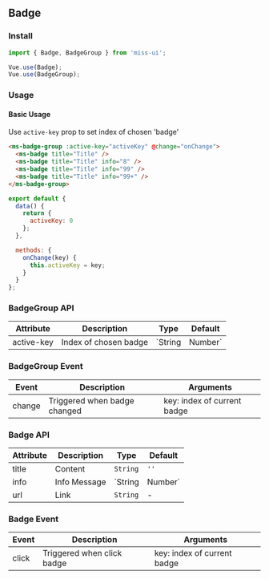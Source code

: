## Badge

### Install
``` javascript
import { Badge, BadgeGroup } from 'miss-ui';

Vue.use(Badge);
Vue.use(BadgeGroup);
```

### Usage

#### Basic Usage
Use `active-key` prop to set index of chosen 'badge'

```html
<ms-badge-group :active-key="activeKey" @change="onChange">
  <ms-badge title="Title" />
  <ms-badge title="Title" info="8" />
  <ms-badge title="Title" info="99" />
  <ms-badge title="Title" info="99+" />
</ms-badge-group>
```

``` javascript
export default {
  data() {
    return {
      activeKey: 0
    };
  },

  methods: {
    onChange(key) {
      this.activeKey = key;
    }
  }
};
```

### BadgeGroup API

| Attribute | Description | Type | Default |
|------|------|------|------|
| active-key | Index of chosen badge | `String | Number` | `0` |

### BadgeGroup Event

| Event | Description | Arguments |
|------|------|------|
| change | Triggered when badge changed | key: index of current badge |

### Badge API

| Attribute | Description | Type | Default |
|------|------|------|------|
| title | Content | `String` | `''` |
| info | Info Message | `String | Number` | `''` |
| url | Link | `String` | - |

### Badge Event

| Event | Description | Arguments |
|------|------|------|
| click | Triggered when click badge | key: index of current badge |
